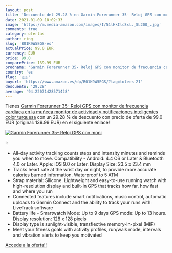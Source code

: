 ```yaml
---
layout: post
title: 'Descuento del 29.28 % en Garmin Forerunner 35- Reloj GPS con moni'
date: 2021-01-09 18:02:33
image: 'https://m.media-amazon.com/images/I/51lHkIlcSxL._SL200_.jpg'
comments: true
category: ofertas
author: ring
slug: 'B01K9W5EGS-es'
actualPrice: 99.0 EUR
currency: EUR
price: 99.0
comparePrice: 139.99 EUR
prodname: 'Garmin Forerunner 35- Reloj GPS con monitor de frecuencia cardiaca en la muñeca  monitor de actividad y notificaciones inteligentes  color turquesa'
country: 'es'
flag: '🇪🇸'
buyurl: 'https://www.amazon.es/dp/B01K9W5EGS/?tag=tolees-21'
descuento: '29.28'
average: '94.22071428571428'
---
```


Tienes [Garmin Forerunner 35- Reloj GPS con monitor de frecuencia cardiaca en la muñeca  monitor de actividad y notificaciones inteligentes  color turquesa](https://www.amazon.es/dp/B01K9W5EGS/?tag=tolees-21) con un 29.28 % de descuento con precio de oferta de 99.0 EUR (original: 139.99 EUR) en el siguiente enlace!

[![Garmin Forerunner 35- Reloj GPS con moni](https://m.media-amazon.com/images/I/51lHkIlcSxL._SL200_.jpg)](https://www.amazon.es/dp/B01K9W5EGS/?tag=tolees-21)

ℹ️:

- All-day activity tracking counts steps and intensity minutes and reminds you when to move. Compatibility - Android: 4.4 OS or Later & Bluetooth 4.0 or Later. Apple: iOS 9.0 or Later. Display Size: 23.5 x 23.4 mm
- Tracks heart rate at the wrist day or night, to provide more accurate calories burned information. Waterproof to 5 ATM
- Strap material: Silicone. Lightweight and easy-to-use running watch with high-resolution display and built-in GPS that tracks how far, how fast and where you run
- Connected features include smart notifications, music control, automatic uploads to Garmin Connect and the ability to track your runs with LiveTrack software
- Battery life - Smartwatch Mode: Up to 9 days GPS mode: Up to 13 hours. Display resolution: 128 x 128 pixels
- Display type is sunlight-visible, transflective memory-in-pixel (MIP)
- Meet your fitness goals with activity profiles, run/walk mode, intervals and vibration alerts to keep you motivated

[Accede a la oferta!!](https://www.amazon.es/dp/B01K9W5EGS/?tag=tolees-21)
